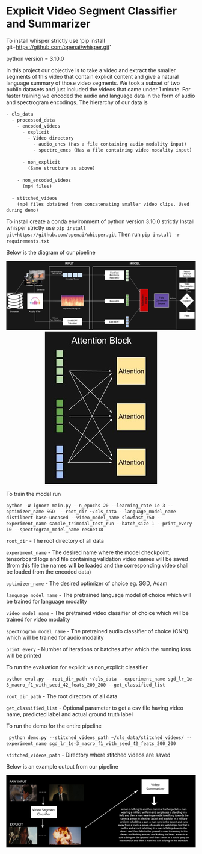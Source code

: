 # Explicit Video Segment Classifier and Summarizer
To install whisper strictly use 'pip install git+https://github.com/openai/whisper.git'

python version = 3.10.0

In this project our objective is to take a video and extract the smaller segments of this video that contain explicit content and give a natural language summary of those video segments. We took a subset of two public datasets and just included the videos that came under 1 minute. For faster training we encoded the audio and language data in the form of audio and spectrogram encodings. The hierarchy of our data is

    - cls_data
      - processed_data
        - encoded_videos
          - explicit
            - Video directory
              - audio_encs (Has a file containing audio modality input)
              - spectro_encs (Has a file containing video modality input)

          - non_explicit
            (Same structure as above)

        - non_encoded_videos
          (mp4 files)

      - stitched_videos
        (mp4 files obtained from concatenating smaller video clips. Used during demo)

To install create a conda environment of python version 3.10.0 strictly
Install whisper strictly use `pip install git+https://github.com/openai/whisper.git`
Then run `pip install -r requirements.txt`

Below is the diagram of our pipeline

<p align="center">
     <img src="https://github.com/27rg5/Explicit-Video-Segment-Classifier-and-Summarizer/blob/master/pipeline1.jpg" alt="Pipeline">
     <img src="https://github.com/27rg5/Explicit-Video-Segment-Classifier-and-Summarizer/blob/master/pipeline2.jpg" alt="Attention Mechanism">
</p>

To train the model run
```
python -W ignore main.py --n_epochs 20 --learning_rate 1e-3 --optimizer_name SGD  --root_dir ~/cls_data --language_model_name distilbert-base-uncased --video_model_name slowfast_r50 --experiment_name sample_trimodal_test_run --batch_size 1 --print_every 10 --spectrogram_model_name resnet18
```

`root_dir` - The root directory of all data

`experiment_name` - The desired name where the model checkpoint, tensorboard logs and file containing validation video names will be saved (from this file the names will be loaded and the corresponding video shall be loaded from the encoded data)

`optimizer_name` - The desired optimizer of choice eg. SGD, Adam

`language_model_name` - The pretrained language model of choice which will be trained for language modality

`video_model_name` - The pretrained video classifier of choice which will be trained for video modality

`spectrogram_model_name` - The pretrained audio classifier of choice (CNN) which will be trained for audio modality

`print_every` - Number of iterations or batches after which the running loss will be printed

To run the evaluation for explicit vs non_explicit classifier
```
python eval.py --root_dir_path ~/cls_data --experiment_name sgd_lr_1e-3_macro_f1_with_seed_42_feats_200_200 --get_classified_list 
```

`root_dir_path` - The root directory of all data

`get_classified_list` - Optional parameter to get a csv file having video name, predicted label and actual ground truth label

To run the demo for the entire pipeline
```
 python demo.py --stitched_videos_path ~/cls_data/stitched_videos/ --experiment_name sgd_lr_1e-3_macro_f1_with_seed_42_feats_200_200 
```

`stitched_videos_path` - Directory where stitched videos are saved

Below is an example output from our pipeline

<p align="center">
    <img src="https://github.com/27rg5/Explicit-Video-Segment-Classifier-and-Summarizer/blob/master/results.jpeg" alt="Results">
</p>
